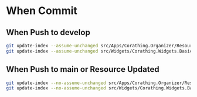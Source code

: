 # When Commit

## When Push to develop
```bash
git update-index --assume-unchanged src/Apps/Corathing.Organizer/Resources/CorathingOrganizerLocalizationStringResources.Designer.cs
git update-index --assume-unchanged src/Widgets/Corathing.Widgets.Basics/Resources/BasicWidgetStringResources.Designer.cs
```

## When Push to main or Resource Updated
```bash
git update-index --no-assume-unchanged src/Apps/Corathing.Organizer/Resources/CorathingOrganizerLocalizationStringResources.Designer.cs
git update-index --no-assume-unchanged src/Widgets/Corathing.Widgets.Basics/Resources/BasicWidgetStringResources.Designer.cs
```